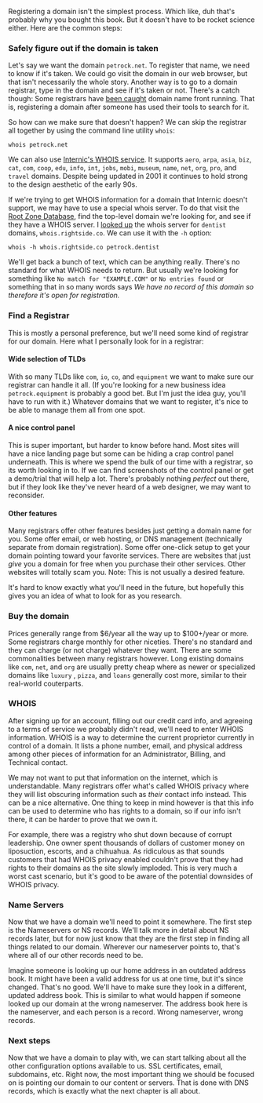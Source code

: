 Registering a domain isn't the simplest process. Which like, duh that's probably why you bought this book. But it doesn't have to be rocket science either. Here are the common steps:

### Safely figure out if the domain is taken

Let's say we want the domain `petrock.net`. To register that name, we need to know if it's taken. We could go visit the domain in our web browser, but that isn't necessarily the whole story. Another way is to go to a domain registrar, type in the domain and see if it's taken or not. There's a catch though: Some registrars have [been caught](http://www.domainstate.com/industry-news-6/beware-dont-search-for-names-at-networksolutions-c-85864.html?s=) domain name front running. That is, registering a domain after someone has used their tools to search for it.

So how can we make sure that doesn't happen? We can skip the registrar all together by using the command line utility `whois`:

```shell
whois petrock.net
```

We can also use [Internic's WHOIS service](http://www.internic.net/whois.html). It supports `aero`, `arpa`, `asia`, `biz`, `cat`, `com`, `coop`, `edu`, `info`, `int`, `jobs`, `mobi`, `museum`, `name`, `net`, `org`, `pro`, and `travel` domains. Despite being updated in 2001 it continues to hold strong to the design aesthetic of the early 90s.

If we're trying to get WHOIS information for a domain that Internic doesn't support, we may have to use a special whois server. To do that visit the [Root Zone Database](https://www.iana.org/domains/root/db), find the top-level domain we're looking for, and see if they have a WHOIS server. I [looked up](https://www.iana.org/domains/root/db/dentist.html) the whois server for `dentist` domains, `whois.rightside.co`. We can use it with the `-h` option:

```
whois -h whois.rightside.co petrock.dentist
```

We'll get back a bunch of text, which can be anything really. There's no standard for what WHOIS needs to return. But usually we're looking for something like `No match for "EXAMPLE.COM"` or `No entries found` or something that in so many words says _We have no record of this domain so therefore it's open for registration._

### Find a Registrar

This is mostly a personal preference, but we'll need some kind of registrar for our domain. Here what I personally look for in a registrar:

#### Wide selection of TLDs

With so many TLDs like `com`, `io`, `co`, and `equipment` we want to make sure our registrar can handle it all. (If you're looking for a new business idea `petrock.equipment` is probably a good bet. But I'm just the idea guy, you'll have to run with it.) Whatever domains that we want to register, it's nice to be able to manage them all from one spot.

#### A nice control panel

This is super important, but harder to know before hand. Most sites will have a nice landing page but some can be hiding a crap control panel underneath. This is where we spend the bulk of our time with a registrar, so its worth looking in to. If we can find screenshots of the control panel or get a demo/trial that will help a lot. There's probably nothing _perfect_ out there, but if they look like they've never heard of a web designer, we may want to reconsider.

#### Other features

Many registrars offer other features besides just getting a domain name for you. Some offer email, or web hosting, or DNS management (technically separate from domain registration). Some offer one-click setup to get your domain pointing toward your favorite services. There are websites that just _give_ you a domain for free when you purchase their other services. Other websites will totally scam you. Note: This is not usually a desired feature.

It's hard to know exactly what you'll need in the future, but hopefully this gives you an idea of what to look for as you research.

### Buy the domain

Prices generally range from $6/year all the way up to $100+/year or more. Some registrars charge monthly for other niceties. There's no standard and they can charge (or not charge) whatever they want. There are some commonalities between many registrars however. Long existing domains like `com`, `net`, and `org` are usually pretty cheap where as newer or specialized domains like `luxury` , `pizza`, and `loans` generally cost more, similar to their real-world couterparts.

### WHOIS

After signing up for an account, filling out our credit card info, and agreeing to a terms of service we probably didn't read, we'll need to enter WHOIS information. WHOIS is a way to determine the current proprietor currently in control of a domain. It lists a phone number, email, and physical address among other pieces of information for an Administrator, Billing, and Technical contact.

We may not want to put that information on the internet, which is understandable. Many registrars offer what's called WHOIS privacy where they will list obscuring information such as _their_ contact info instead. This can be a nice alternative. One thing to keep in mind however is that this info can be used to determine who has rights to a domain, so if our info isn't there, it can be harder to prove that we own it.

For example, there was a registry who shut down because of corrupt leadership. One owner spent thousands of dollars of customer money on liposuction, escorts, and a chihuahua. As ridiculous as that sounds customers that had WHOIS privacy enabled couldn't prove that they had rights to their domains as the site slowly imploded. This is very much a worst cast scenario, but it's good to be aware of the potential downsides of WHOIS privacy.

### Name Servers

Now that we have a domain we'll need to point it somewhere. The first step is the Nameservers or NS records. We'll talk more in detail about NS records later, but for now just know that they are the first step in finding all things related to our domain. Wherever our nameserver points to, that's where all of our other records need to be.

Imagine someone is looking up our home address in an outdated address book. It might have been a valid address for us at one time, but it's since changed. That's no good. We'll have to make sure they look in a different, updated address book. This is similar to what would happen if someone looked up our domain at the wrong nameserver. The address book here is the nameserver, and each person is a record. Wrong nameserver, wrong records.

### Next steps

Now that we have a domain to play with, we can start talking about all the other configuration options available to us. SSL certificates, email, subdomains, etc. Right now, the most important thing we should be focused on is pointing our domain to our content or servers. That is done with DNS records, which is exactly what the next chapter is all about.
